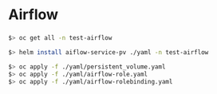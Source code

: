 Airflow
============
###
```bash
$> oc get all -n test-airflow
```
```bash
$> helm install aiflow-service-pv ./yaml -n test-airflow
```
```bash
$> oc apply -f ./yaml/persistent_volume.yaml
$> oc apply -f ./yaml/airflow-role.yaml
$> oc apply -f ./yaml/airflow-rolebinding.yaml
```